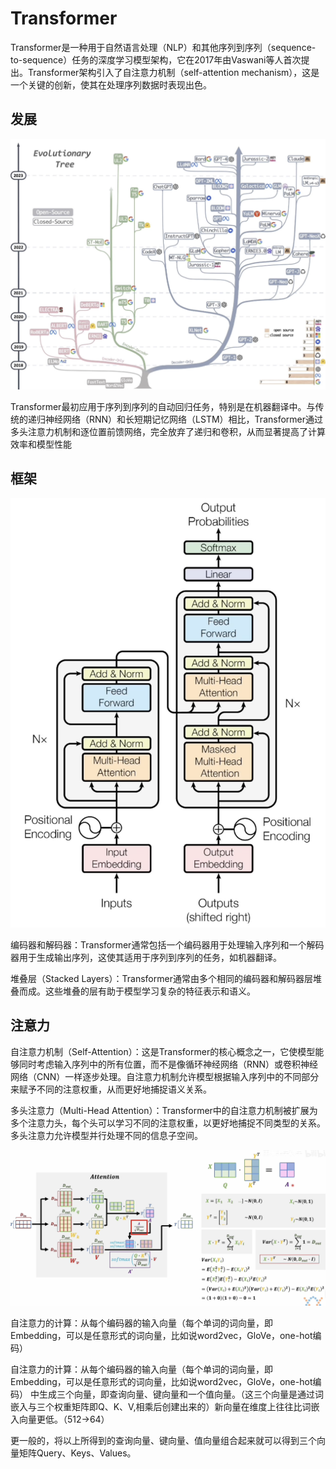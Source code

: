 # Transformer

Transformer是一种用于自然语言处理（NLP）和其他序列到序列（sequence-to-sequence）任务的深度学习模型架构，它在2017年由Vaswani等人首次提出。Transformer架构引入了自注意力机制（self-attention mechanism），这是一个关键的创新，使其在处理序列数据时表现出色。


## 发展
![alt text](<src/Screenshot 2024-12-10 at 14.56.36.png>)

Transformer最初应用于序列到序列的自动回归任务，特别是在机器翻译中。与传统的递归神经网络（RNN）和长短期记忆网络（LSTM）相比，Transformer通过多头注意力机制和逐位置前馈网络，完全放弃了递归和卷积，从而显著提高了计算效率和模型性能

## 框架
![alt text](<src/Screenshot 2024-12-10 at 15.41.39.png>)

编码器和解码器：Transformer通常包括一个编码器用于处理输入序列和一个解码器用于生成输出序列，这使其适用于序列到序列的任务，如机器翻译。

堆叠层（Stacked Layers）：Transformer通常由多个相同的编码器和解码器层堆叠而成。这些堆叠的层有助于模型学习复杂的特征表示和语义。

## 注意力
自注意力机制（Self-Attention）：这是Transformer的核心概念之一，它使模型能够同时考虑输入序列中的所有位置，而不是像循环神经网络（RNN）或卷积神经网络（CNN）一样逐步处理。自注意力机制允许模型根据输入序列中的不同部分来赋予不同的注意权重，从而更好地捕捉语义关系。

多头注意力（Multi-Head Attention）：Transformer中的自注意力机制被扩展为多个注意力头，每个头可以学习不同的注意权重，以更好地捕捉不同类型的关系。多头注意力允许模型并行处理不同的信息子空间。

![alt text](<src/Screenshot 2024-12-10 at 19.01.12.png>)

自注意力的计算：从每个编码器的输入向量（每个单词的词向量，即Embedding，可以是任意形式的词向量，比如说word2vec，GloVe，one-hot编码）

自注意力的计算：从每个编码器的输入向量（每个单词的词向量，即Embedding，可以是任意形式的词向量，比如说word2vec，GloVe，one-hot编码）
中生成三个向量，即查询向量、键向量和一个值向量。（这三个向量是通过词嵌入与三个权重矩阵即Q、K、V,相乘后创建出来的）新向量在维度上往往比词嵌入向量更低。（512->64）

更一般的，将以上所得到的查询向量、键向量、值向量组合起来就可以得到三个向量矩阵Query、Keys、Values。
